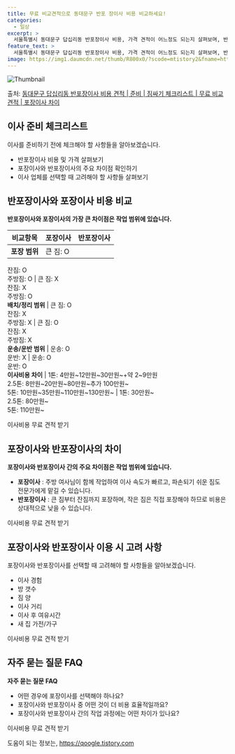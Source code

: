 ```yaml
---
title: 무료 비교견적으로 동대문구 반포 장이사 비용 비교하세요!
categories:
  - 일상
excerpt: >
  서울특별시 동대문구 답십리동 반포장이사 비용, 가격 견적이 어느정도 되는지 살펴보며, 반포장이사를 준비함에 있어 짐싸기 준비 체크리스트가 무엇인지 보겠습니다. 마지막으로 포장이사와 차이점을 통해 무료 비교견적으로 어떤 것이 더 합리적인 선택인지 공유 드립니다.동대문구 답십리동 포장이사 견적 샘플 보기 👈 클릭동대문구 답십리동 포장이사 가격 살펴보기 👈 클릭동대문구 답십리동 반포장이사 평균 이사 비용평수동대문구 답십리동 평균 이사 비용원룸 이사9평 이하 (1톤)30만원~투룸/쓰리룸 이사16평 ~ 20평 (2.5톤)80만원~쓰리룸 이사21평 (5톤) ~110만원~우리집 무료 이사견적 받기 👈 클릭포장 vs 반포장: 주요 차이점포장이사와 반포장이사의 가장 큰 차이점은 작업 범위에 있습니다.반포장이사는 큰..
feature_text: >
  서울특별시 동대문구 답십리동 반포장이사 비용, 가격 견적이 어느정도 되는지 살펴보며, 반포장이사를 준비함에 있어 짐싸기 준비 체크리스트가 무엇인지 보겠습니다. 마지막으로 포장이사와 차이점을 통해 무료 비교견적으로 어떤 것이 더 합리적인 선택인지 공유 드립니다.동대문구 답십리동 포장이사 견적 샘플 보기 👈 클릭동대문구 답십리동 포장이사 가격 살펴보기 👈 클릭동대문구 답십리동 반포장이사 평균 이사 비용평수동대문구 답십리동 평균 이사 비용원룸 이사9평 이하 (1톤)30만원~투룸/쓰리룸 이사16평 ~ 20평 (2.5톤)80만원~쓰리룸 이사21평 (5톤) ~110만원~우리집 무료 이사견적 받기 👈 클릭포장 vs 반포장: 주요 차이점포장이사와 반포장이사의 가장 큰 차이점은 작업 범위에 있습니다.반포장이사는 큰..
image: https://img1.daumcdn.net/thumb/R800x0/?scode=mtistory2&fname=https%3A%2F%2Fblog.kakaocdn.net%2Fdn%2FMn33P%2FbtsHcRN7k4N%2FLn5ZzW3gdaZkRef9bJZ9wK%2Fimg.webp
---
```


![Thumbnail](https://img1.daumcdn.net/thumb/R800x0/?scode=mtistory2&fname=https%3A%2F%2Fblog.kakaocdn.net%2Fdn%2FMn33P%2FbtsHcRN7k4N%2FLn5ZzW3gdaZkRef9bJZ9wK%2Fimg.webp)

<p>출처: <a href="https://qoogle.tistory.com/9869" rel="dofollow">동대문구 답십리동 반포장이사 비용 견적 | 준비 | 짐싸기 체크리스트 | 무료 비교견적 | 포장이사 차이</a> </p>

## 이사 준비 체크리스트



이사를 준비하기 전에 체크해야 할 사항들을 알아보겠습니다.

  * 반포장이사 비용 및 가격 살펴보기
  * 포장이사와 반포장이사의 주요 차이점 확인하기
  * 이사 업체를 선택할 때 고려해야 할 사항들 살펴보기



## 반포장이사와 포장이사 비용 비교



**반포장이사와 포장이사의 가장 큰 차이점은 작업 범위에 있습니다.**

**비교항목** | **포장이사** | **반포장이사**  
---|---|---  
**포장 범위** | 큰 짐: O  
잔짐: O  
주방짐: O | 큰 짐: X  
잔짐: X  
주방짐: O  
**배치/정리 범위** | 큰 짐: O  
잔짐: X  
주방짐: X | 큰 짐: O  
잔짐: X  
주방짐: X  
**운송/운반 범위** | 운송: O  
운반: X | 운송: O  
운반: O  
**이사비용 차이** | 1톤: 4만원~12만원~30만원~+약 2~9만원  
2.5톤: 8만원~20만원~80만원~추가 100만원~  
5톤: 10만원~35만원~110만원~130만원~ | 1톤: 30만원~  
2.5톤: 80만원~  
5톤: 110만원~  
  
이사비용 무료 견적 받기



## 포장이사와 반포장이사의 차이



**포장이사와 반포장이사 간의 주요 차이점은 작업 범위에 있습니다.**

  * **포장이사** : 주방 여사님이 함께 작업하여 이사 속도가 빠르고, 파손되기 쉬운 짐도 전문가에게 맡길 수 있습니다.
  * **반포장이사** : 큰 짐부터 잔짐까지 포장하며, 작은 짐은 직접 포장해야 하므로 비용은 상대적으로 낮을 수 있습니다.

이사비용 무료 견적 받기



## 포장이사와 반포장이사 이용 시 고려 사항



포장이사와 반포장이사를 선택할 때 고려해야 할 사항들을 알아보겠습니다.

  * 이사 경험
  * 방 갯수
  * 짐 양
  * 이사 거리
  * 이사 후 여유시간
  * 새 집 가전/가구

이사비용 무료 견적 받기



## 자주 묻는 질문 FAQ



**자주 묻는 질문 FAQ**

  * 어떤 경우에 포장이사를 선택해야 하나요?
  * 포장이사와 반포장이사 중 어떤 것이 더 비용 효율적일까요?
  * 포장이사와 반포장이사 간의 작업 과정에는 어떤 차이가 있나요?

이사비용 무료 견적 받기



 

도움이 되는 정보는, <a href="https://qoogle.tistory.com" rel="dofollow">https://qoogle.tistory.com</a>


